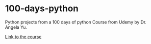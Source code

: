 # 100-days-python
Python projects from a 100 days of python Course from Udemy by Dr. Angela Yu.

[Link to the course](https://www.udemy.com/course/100-days-of-code/)
